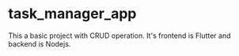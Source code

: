 # task_manager_app
This a basic project with CRUD operation. It's frontend is Flutter and backend is Nodejs.
